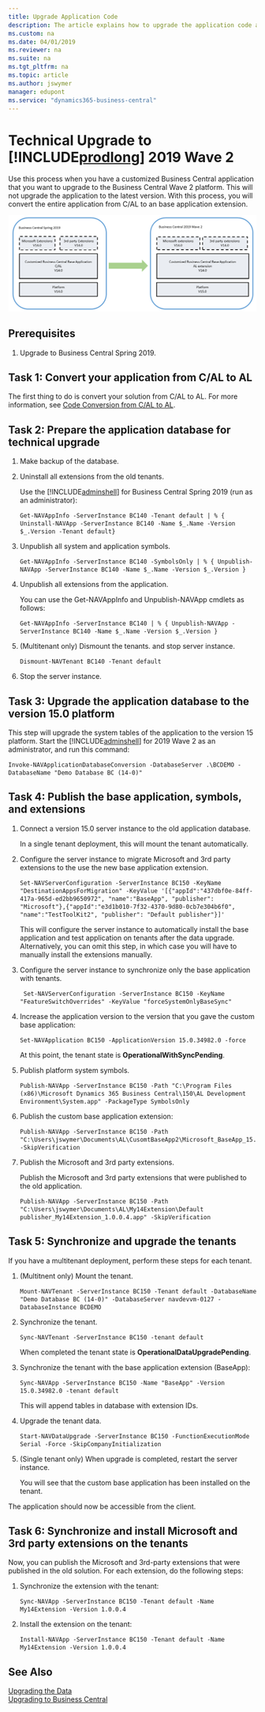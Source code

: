 ```yaml
---
title: Upgrade Application Code
description: The article explains how to upgrade the application code and how to merge code from different versions of the application.
ms.custom: na
ms.date: 04/01/2019
ms.reviewer: na
ms.suite: na
ms.tgt_pltfrm: na
ms.topic: article
ms.author: jswymer
manager: edupont
ms.service: "dynamics365-business-central"
---
```

# Technical Upgrade to [!INCLUDE[prodlong](../developer/includes/prodlong.md)] 2019 Wave 2

Use this process when you have a customized Business Central application that you want to upgrade to the Business Central Wave 2 platform. This will not upgrade the application to the latest version. With this process, you will convert the entire application from C/AL to an base application extension.

<!-- For this scenario, I used a BC 14.0 modified base application on a BC 14.0 server instance, which include some customization on C/AL objects in the base application and a custom extension that modified the Item table. is proecess will convert the entire BC 14 custom application to an Extension on the BC 15 platform.-->

 ![Upgrade on customized Business Central application](../developer/media/bc15-upgrade-customized-app.png "Upgrade on customize Business Central application")  
 
## Prerequisites

1. Upgrade to Business Central Spring 2019.

## Task 1: Convert your application from C/AL to AL

The first thing to do is convert your solution from C/AL to AL. For more information, see [Code Conversion from C/AL to AL](devenv-code-conversion.md).

## Task 2: Prepare the application database for technical upgrade

1. Make backup of the database.
2. Uninstall all extensions from the old tenants.

    Use the [!INCLUDE[adminshell](../developer/includes/adminshell.md)] for Business Central Spring 2019 (run as an administrator):

    ``` 
    Get-NAVAppInfo -ServerInstance BC140 -Tenant default | % { Uninstall-NAVApp -ServerInstance BC140 -Name $_.Name -Version $_.Version -Tenant default}
    ``` 
3. Unpublish all system and application symbols.

    ``` 
    Get-NAVAppInfo -ServerInstance BC140 -SymbolsOnly | % { Unpublish-NAVApp -ServerInstance BC140 -Name $_.Name -Version $_.Version }
    ```     
4. Unpublish all extensions from the application.

   You can use the Get-NAVAppInfo and Unpublish-NAVApp cmdlets as follows:

    ```
    Get-NAVAppInfo -ServerInstance BC140 | % { Unpublish-NAVApp -ServerInstance BC140 -Name $_.Name -Version $_.Version }
    ```

5. (Multitenant only) Dismount the tenants. and stop server instance.

   ```
   Dismount-NAVTenant BC140 -Tenant default
   ```
6. Stop the server instance.

## Task 3: Upgrade the application database to the version 15.0 platform

This step will upgrade the system tables of the application to the version 15 platform. Start the [!INCLUDE[adminshell](../developer/includes/adminshell.md)] for 2019 Wave 2 as an administrator, and run this command:

```
Invoke-NAVApplicationDatabaseConversion -DatabaseServer .\BCDEMO -DatabaseName "Demo Database BC (14-0)"
``` 

## Task 4: Publish the base application, symbols, and extensions

1. Connect a version 15.0 server instance to the old application database.

    In a single tenant deployment, this will mount the tenant automatically.

2. Configure the server instance to migrate Microsoft and 3rd party extensions to the use the new base application extension. 

    ```
    Set-NAVServerConfiguration -ServerInstance BC150 -KeyName "DestinationAppsForMigration" -KeyValue '[{"appId":"437dbf0e-84ff-417a-965d-ed2bb9650972", "name":"BaseApp", "publisher": "Microsoft"},{"appId":"e3d1b010-7f32-4370-9d80-0cb7e304b6f0", "name":"TestToolKit2", "publisher": "Default publisher"}]'
    ```

    This will configure the server instance to automatically install the base application and test application on tenants after the data upgrade. Alternatively, you can omit this step, in which case you will have to manually install the extensions manually.

3. Configure the server instance to synchronize only the base application with tenants.

    ```
     Set-NAVServerConfiguration -ServerInstance BC150 -KeyName "FeatureSwitchOverrides" -KeyValue "forceSystemOnlyBaseSync"
    ```

2. Increase the application version to the version that you gave the custom base application:

    ``` 
    Set-NAVApplication BC150 -ApplicationVersion 15.0.34982.0 -force
    ``` 
    
    At this point, the tenant state is **OperationalWithSyncPending**.
3. Publish platform system symbols.

    ```
    Publish-NAVApp -ServerInstance BC150 -Path "C:\Program Files (x86)\Microsoft Dynamics 365 Business Central\150\AL Development Environment\System.app" -PackageType SymbolsOnly
    ```
4. Publish the custom base application extension:

    ```
    Publish-NAVApp -ServerInstance BC150 -Path "C:\Users\jswymer\Documents\AL\CusomtBaseApp2\Microsoft_BaseApp_15.0.34982.0.app" -SkipVerification
    ```

4. Publish the Microsoft and 3rd party extensions.

    Publish the Microsoft and 3rd party extensions that were published to the old application.

    ```
    Publish-NAVApp -ServerInstance BC150 -Path "C:\Users\jswymer\Documents\AL\My14Extension\Default publisher_My14Extension_1.0.0.4.app" -SkipVerification
    ```

## Task 5: Synchronize and upgrade the tenants

If you have a multitenant deployment, perform these steps for each tenant.

1. (Multitnent only) Mount the tenant.

    ```
    Mount-NAVTenant -ServerInstance BC150 -Tenant default -DatabaseName "Demo Database BC (14-0)" -DatabaseServer navdevvm-0127 -DatabaseInstance BCDEMO
    ```

2. Synchronize the tenant.
  
    ```
    Sync-NAVTenant -ServerInstance BC150 -tenant default
    ```

    When completed the tenant state is **OperationalDataUpgradePending**.

3. Synchronize the tenant with the base application extension (BaseApp):

    ```
    Sync-NAVApp -ServerInstance BC150 -Name "BaseApp" -Version 15.0.34982.0 -tenant default
    ```

    This will append tables in database with extension IDs.

5. Upgrade the tenant data.

    ```
    Start-NAVDataUpgrade -ServerInstance BC150 -FunctionExecutionMode Serial -Force -SkipCompanyInitialization
    ```

6. (Single tenant only) When upgrade is completed, restart the server instance.

    You will see that the custom base application has been installed on the tenant. 


The application should now be accessible from the client.

## Task 6: Synchronize and install Microsoft and 3rd party extensions on the tenants

Now, you can publish the Microsoft and 3rd-party extensions that were published in the old solution. For each extension, do the following steps:

1. Synchronize the extension with the tenant:
    ```
    Sync-NAVApp -ServerInstance BC150 -Tenant default -Name My14Extension -Version 1.0.0.4
    ```

2. Install the extension on the tenant:

    ```
    Install-NAVApp -ServerInstance BC150 -Tenant default -Name My14Extension -Version 1.0.0.4
    ```


## See Also  
[Upgrading the Data](Upgrading-the-Data.md)   
[Upgrading to Business Central](upgrading-to-business-central.md)  

